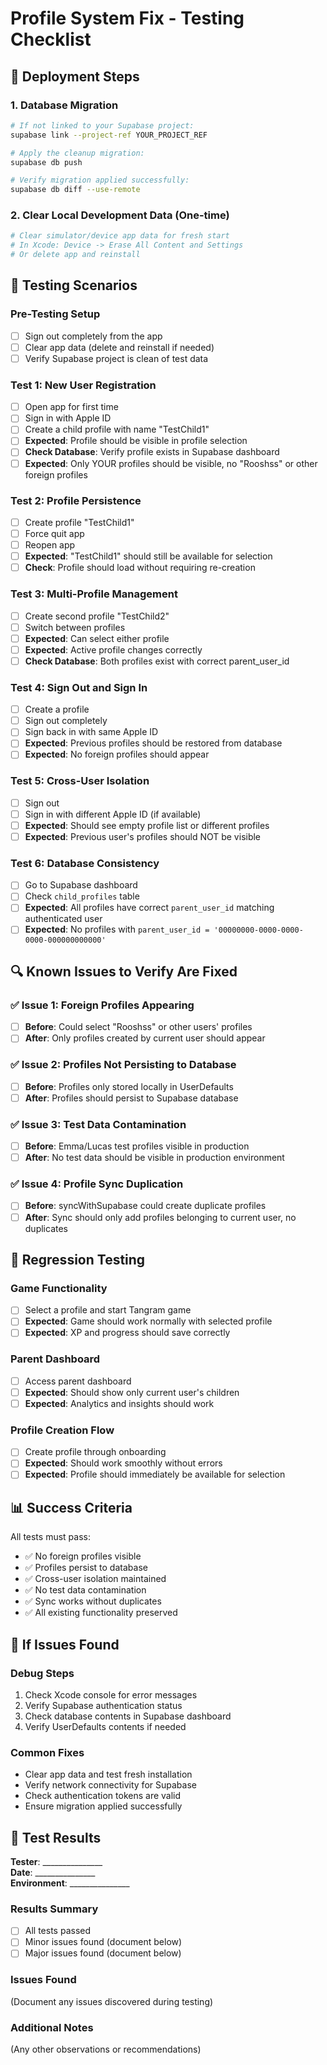 # Profile System Fix - Testing Checklist

## 🚀 Deployment Steps

### 1. Database Migration
```bash
# If not linked to your Supabase project:
supabase link --project-ref YOUR_PROJECT_REF

# Apply the cleanup migration:
supabase db push

# Verify migration applied successfully:
supabase db diff --use-remote
```

### 2. Clear Local Development Data (One-time)
```bash
# Clear simulator/device app data for fresh start
# In Xcode: Device -> Erase All Content and Settings
# Or delete app and reinstall
```

## 🧪 Testing Scenarios

### Pre-Testing Setup
- [ ] Sign out completely from the app
- [ ] Clear app data (delete and reinstall if needed)
- [ ] Verify Supabase project is clean of test data

### Test 1: New User Registration
- [ ] Open app for first time
- [ ] Sign in with Apple ID
- [ ] Create a child profile with name "TestChild1"
- [ ] **Expected**: Profile should be visible in profile selection
- [ ] **Check Database**: Verify profile exists in Supabase dashboard
- [ ] **Expected**: Only YOUR profiles should be visible, no "Rooshss" or other foreign profiles

### Test 2: Profile Persistence
- [ ] Create profile "TestChild1"
- [ ] Force quit app
- [ ] Reopen app
- [ ] **Expected**: "TestChild1" should still be available for selection
- [ ] **Check**: Profile should load without requiring re-creation

### Test 3: Multi-Profile Management
- [ ] Create second profile "TestChild2"  
- [ ] Switch between profiles
- [ ] **Expected**: Can select either profile
- [ ] **Expected**: Active profile changes correctly
- [ ] **Check Database**: Both profiles exist with correct parent_user_id

### Test 4: Sign Out and Sign In
- [ ] Create a profile
- [ ] Sign out completely  
- [ ] Sign back in with same Apple ID
- [ ] **Expected**: Previous profiles should be restored from database
- [ ] **Expected**: No foreign profiles should appear

### Test 5: Cross-User Isolation  
- [ ] Sign out
- [ ] Sign in with different Apple ID (if available)
- [ ] **Expected**: Should see empty profile list or different profiles
- [ ] **Expected**: Previous user's profiles should NOT be visible

### Test 6: Database Consistency
- [ ] Go to Supabase dashboard
- [ ] Check `child_profiles` table
- [ ] **Expected**: All profiles have correct `parent_user_id` matching authenticated user
- [ ] **Expected**: No profiles with `parent_user_id = '00000000-0000-0000-0000-000000000000'`

## 🔍 Known Issues to Verify Are Fixed

### ✅ Issue 1: Foreign Profiles Appearing
- [ ] **Before**: Could select "Rooshss" or other users' profiles
- [ ] **After**: Only profiles created by current user should appear

### ✅ Issue 2: Profiles Not Persisting to Database  
- [ ] **Before**: Profiles only stored locally in UserDefaults
- [ ] **After**: Profiles should persist to Supabase database

### ✅ Issue 3: Test Data Contamination
- [ ] **Before**: Emma/Lucas test profiles visible in production
- [ ] **After**: No test data should be visible in production environment

### ✅ Issue 4: Profile Sync Duplication
- [ ] **Before**: syncWithSupabase could create duplicate profiles
- [ ] **After**: Sync should only add profiles belonging to current user, no duplicates

## 🚨 Regression Testing

### Game Functionality
- [ ] Select a profile and start Tangram game
- [ ] **Expected**: Game should work normally with selected profile
- [ ] **Expected**: XP and progress should save correctly

### Parent Dashboard
- [ ] Access parent dashboard
- [ ] **Expected**: Should show only current user's children
- [ ] **Expected**: Analytics and insights should work

### Profile Creation Flow
- [ ] Create profile through onboarding
- [ ] **Expected**: Should work smoothly without errors
- [ ] **Expected**: Profile should immediately be available for selection

## 📊 Success Criteria

All tests must pass:
- ✅ No foreign profiles visible
- ✅ Profiles persist to database  
- ✅ Cross-user isolation maintained
- ✅ No test data contamination
- ✅ Sync works without duplicates
- ✅ All existing functionality preserved

## 🐛 If Issues Found

### Debug Steps
1. Check Xcode console for error messages
2. Verify Supabase authentication status
3. Check database contents in Supabase dashboard
4. Verify UserDefaults contents if needed

### Common Fixes
- Clear app data and test fresh installation
- Verify network connectivity for Supabase  
- Check authentication tokens are valid
- Ensure migration applied successfully

## 📝 Test Results

**Tester**: _______________  
**Date**: _______________  
**Environment**: _______________  

### Results Summary
- [ ] All tests passed
- [ ] Minor issues found (document below)
- [ ] Major issues found (document below)

### Issues Found
(Document any issues discovered during testing)

### Additional Notes
(Any other observations or recommendations)